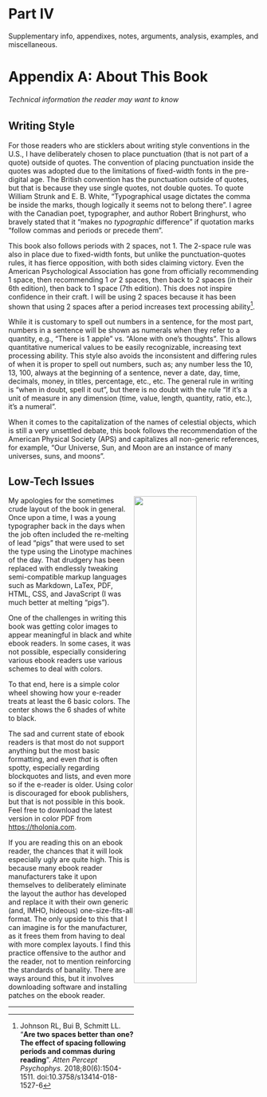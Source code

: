 # Part IV
Supplementary info, appendixes, notes, arguments, analysis, examples, and miscellaneous.
<div style='page-break-after: always; break-after: always;'></div>

# Appendix A: About This Book

###### Technical information the reader may want to know

## Writing Style

For those readers who are sticklers about writing style conventions in the U.S., I have deliberately chosen to place punctuation (that is not part of a quote) outside of quotes.  The convention of placing punctuation inside the quotes was adopted due to the limitations of fixed-width fonts in the pre-digital age.  The British convention has the punctuation outside of quotes, but that is because they use single quotes, not double quotes.  To quote William Strunk and E. B. White, “Typographical usage dictates the comma be inside the marks, though logically it seems not to belong there”.  I agree with the Canadian poet, typographer, and author Robert Bringhurst, who bravely stated that it “makes no *typographic* difference” if quotation marks “follow commas and periods or precede them”. 

This book also follows periods with 2 spaces, not 1.  The 2-space rule was also in place due to fixed-width fonts, but unlike the punctuation-quotes rules, it has fierce opposition, with both sides claiming victory.  Even the American Psychological Association has gone from officially recommending 1 space, then recommending 1 *or* 2 spaces, then back to 2 spaces (in their 6th edition), then back to 1 space (7th edition).  This does not inspire confidence in their craft.  I will be using 2 spaces because it has been shown that using 2 spaces after a period increases text processing ability[^1].  

While it is customary to spell out numbers in a sentence, for the most part, numbers in a sentence will be shown as numerals when they refer to a quantity, e.g., “There is 1 apple” vs. “Alone with one’s thoughts”.  This allows quantitative numerical values to be easily recognizable, increasing text processing ability.  This style also avoids the inconsistent and differing rules of when it is proper to spell out numbers, such as; any number less the 10, 13, 100, always at the beginning of a sentence, never a date, day, time, decimals, money, in titles, percentage, etc., etc.  The general rule in writing is “when in doubt, spell it out”, but there is no doubt with the rule “If it’s a unit of measure in any dimension (time, value, length, quantity, ratio, etc.), it’s a numeral”.

When it comes to the capitalization of the names of celestial objects, which is still a very unsettled debate, this book follows the recommendation of the American Physical Society (APS) and capitalizes all non-generic references, for example, “Our Universe, Sun, and Moon are an instance of many universes, suns, and moons”.

## Low-Tech Issues

<img src='../Images/colorwheelchart.png' style='float:right;width:50%'/>My apologies for the sometimes crude layout of the book in general.  Once upon a time, I was a young typographer back in the days when the job often included the re-melting of lead “pigs” that were used to set the type using the Linotype machines of the day.  That drudgery has been replaced with endlessly tweaking semi-compatible markup languages such as Markdown, LaTex, PDF, HTML, CSS, and JavaScript (I was much better at melting “pigs”).

One of the challenges in writing this book was getting color images to appear meaningful in black and white ebook readers.  In some cases, it was not possible, especially considering various ebook readers use various schemes to deal with colors.  

To that end, here is a simple color wheel showing how your e-reader treats at least the 6 basic colors.  The center shows the 6 shades of white to black.

The sad and current state of ebook readers is that most do not support anything but the most basic formatting, and even *that* is often spotty, especially regarding blockquotes and lists, and even more so if the e-reader is older.  Using color is discouraged for ebook publishers, but that is not possible in this book.  Feel free to download the latest version in color PDF from https://tholonia.com.

If you are reading this on an ebook reader, the chances that it will look especially ugly are quite high.  This is because many ebook reader manufacturers take it upon themselves to deliberately eliminate the layout the author has developed and replace it with their own generic (and, IMHO, hideous) one-size-fits-all format.  The only upside to this that I can imagine is for the manufacturer, as it frees them from having to deal with more complex layouts.  I find this practice offensive to the author and the reader,  not to mention reinforcing the standards of banality.  There are ways around this, but it involves downloading software and installing patches on the ebook reader.   

<hr>

[^1]: Johnson RL, Bui B, Schmitt LL. “**Are two spaces better than one?  The effect of spacing following periods and commas during reading**”. *Atten Percept Psychophys*.  2018;80(6):1504-1511. doi:10.3758/s13414-018-1527-6

